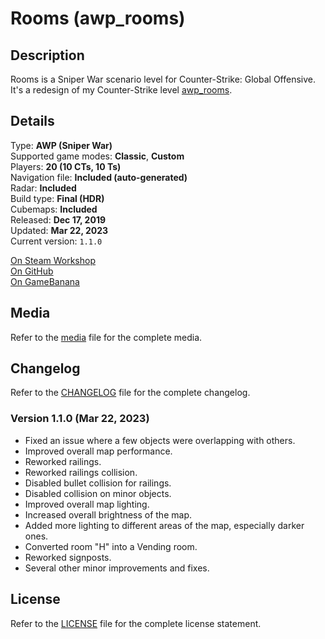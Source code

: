 # Rooms (awp_rooms)

## Description

Rooms is a Sniper War scenario level for Counter-Strike: Global Offensive.\
It's a redesign of my Counter-Strike level [awp_rooms](https://gamebanana.com/maps/196214).

## Details

Type: **AWP (Sniper War)**\
Supported game modes: **Classic**, **Custom**\
Players: **20 (10 CTs, 10 Ts)**\
Navigation file: **Included (auto-generated)**\
Radar: **Included**\
Build type: **Final (HDR)**\
Cubemaps: **Included**\
Released: **Dec 17, 2019**\
Updated: **Mar 22, 2023**\
Current version: `1.1.0`

[On Steam Workshop](https://steamcommunity.com/sharedfiles/filedetails/?id=1938500295)\
[On GitHub](https://github.com/DanialZahid/awp_rooms)\
[On GameBanana](https://gamebanana.com/maps/207297)

## Media

Refer to the [media](media.md) file for the complete media.

## Changelog

Refer to the [CHANGELOG](CHANGELOG.md) file for the complete changelog.

### Version 1.1.0 (Mar 22, 2023)

- Fixed an issue where a few objects were overlapping with others.
- Improved overall map performance.
- Reworked railings.
- Reworked railings collision.
- Disabled bullet collision for railings.
- Disabled collision on minor objects.
- Improved overall map lighting.
- Increased overall brightness of the map.
- Added more lighting to different areas of the map, especially darker ones.
- Converted room "H" into a Vending room.
- Reworked signposts.
- Several other minor improvements and fixes.

## License

Refer to the [LICENSE](LICENSE.md) file for the complete license statement.

